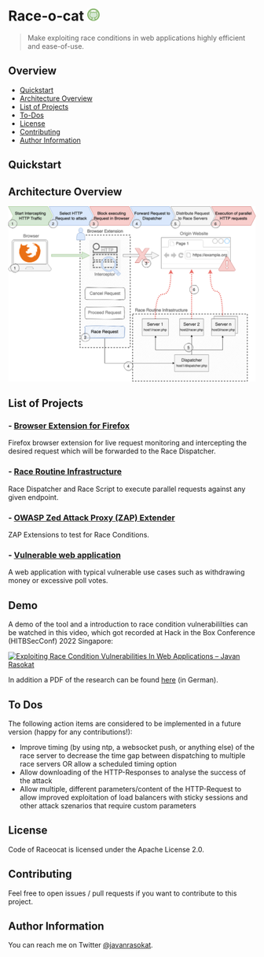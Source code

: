 # Race-o-cat <img src="docs/logo/logo-tamper.png" width="25" height="25">
> Make exploiting race conditions in web applications highly efficient and ease-of-use.

## Overview

- [Quickstart](#quickstart)
- [Architecture Overview](#architecture-overview)
- [List of Projects](#list-of-projects)
- [To-Dos](#to-dos)
- [License](#license)
- [Contributing](#contributing)
- [Author Information](#author-information)

## Quickstart

## Architecture Overview

![Race Conditions](./docs/architecture/Race-Architecture.png)

## List of Projects  

### - [Browser Extension for Firefox](./browser-extension/#readme)
Firefox browser extension for live request monitoring and intercepting the desired request which will be forwarded to the Race Dispatcher.

### - [Race Routine Infrastructure](./race-routine-infrastructure/#readme)
Race Dispatcher and Race Script to execute parallel requests against any given endpoint.


### - [OWASP Zed Attack Proxy (ZAP) Extender](./zap-extender/#readme)
ZAP Extensions to test for Race Conditions.

### - [Vulnerable web application](./vuln-webapp/#readme)
A web application with typical vulnerable use cases such as withdrawing money or excessive poll votes.

## Demo

A demo of the tool and a introduction to race condition vulnerabililties can be watched in this video, which got recorded at Hack in the Box Conference (HITBSecConf) 2022 Singapore:

[![Exploiting Race Condition Vulnerabilities In Web Applications – Javan Rasokat](http://img.youtube.com/vi/rSizIebpBo8/0.jpg)](https://www.youtube.com/watch?v=rSizIebpBo8&list=PLmv8T5-GONwRu8F1SgdBjP6XydFJipKoa)

In addition a PDF of the research can be found [here](https://opus-htw-aalen.bsz-bw.de/frontdoor/index/index/docId/1327) (in German). 

## To Dos

The following action items are considered to be implemented in a future version (happy for any contributions!):
* Improve timing (by using ntp, a websocket push, or anything else) of the race server to decrease the time gap between dispatching to multiple race servers OR allow a scheduled timing option
* Allow downloading of the HTTP-Responses to analyse the success of the attack
* Allow multiple, different parameters/content of the HTTP-Request to allow improved exploitation of load balancers with sticky sessions and other attack szenarios that require custom parameters

## License
Code of Raceocat is licensed under the Apache License 2.0.

## Contributing

Feel free to open issues / pull requests if you want to contribute to this project.

## Author Information

You can reach me on Twitter [@javanrasokat](https://twitter.com/javanrasokat).
